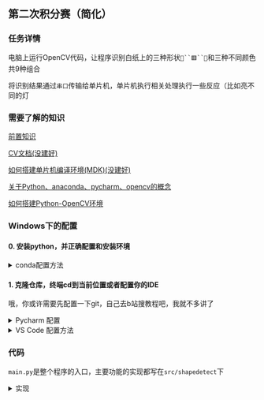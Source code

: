## 第二次积分赛（简化）

### 任务详情

电脑上运行OpenCV代码，让程序识别白纸上的三种形状`🔴``🟥``🔺`和三种不同颜色共9种组合

将识别结果通过`串口`传输给单片机，单片机执行相关处理执行一些反应（比如亮不同的灯

### 需要了解的知识

[前置知识](https://gitee.com/codygua/little-quadcopter/wikis/Pre-knowledge)

[CV文档(没建好)]()

[如何搭建单片机编译环境(MDK)(没建好)]()

[关于Python、anaconda、pycharm、opencv的概念](https://cloud.lwqwq.com/s/vdoUQ/video?name=%E5%AD%A6%E9%95%BF%E8%AE%B2python%EF%BC%8Cpycharm%EF%BC%8Copencv%E6%A6%82%E5%BF%B5%E8%AE%B2%E8%A7%A3_x264.mp4&share_path=%2F%E8%A7%86%E9%A2%91%E8%B5%84%E6%BA%90%2F%E5%AD%A6%E9%95%BF%E8%AE%B2python%EF%BC%8Cpycharm%EF%BC%8Copencv%E6%A6%82%E5%BF%B5%E8%AE%B2%E8%A7%A3_x264.mp4)

[如何搭建Python-OpenCV环境](https://cloud.lwqwq.com/s/vdoUQ/video?name=opencv%E9%85%8D%E7%BD%AE%E6%96%B9%E6%B3%95_x264.mp4&share_path=%2F%E8%A7%86%E9%A2%91%E8%B5%84%E6%BA%90%2Fopencv%E9%85%8D%E7%BD%AE%E6%96%B9%E6%B3%95_x264.mp4)

### Windows下的配置

#### 0. 安装python，并正确配置和安装环境

<details>
<summary>conda配置方法</summary>

---

##### 1. 安装和配置conda

1. 首先安装Python和Anaconda，参照上面的视频[如何搭建Python-OpenCV环境](https://cloud.lwqwq.com/s/vdoUQ/video?name=opencv%E9%85%8D%E7%BD%AE%E6%96%B9%E6%B3%95_x264.mp4&share_path=%2F%E8%A7%86%E9%A2%91%E8%B5%84%E6%BA%90%2Fopencv%E9%85%8D%E7%BD%AE%E6%96%B9%E6%B3%95_x264.mp4)

2. 配置conda环境变量，按照你conda安装的位置来，比如你安装在`D:\anaconda3\`则需要添加的path有下面四条

```commandline
D:\anaconda3\
D:\anaconda3\Scripts
D:\anaconda3\Library\bin
D:\anaconda3\Library\mingw-w64
```

3. 然后需要开启Powershell运行PS脚本的限制

**右键**`开始按钮`，点击`Windows PowerShell(管理员)(A)`,然后输入
```commandline
set-executionpolicy remotesigned
```
会出现下面的信息
```commandline
执行策略更改
执行策略可帮助你防止执行不信任的脚本。更改执行策略可能会产生安全风险，如 https:/go.microsoft.com/fwlink/?LinkID=135170
中的 about_Execution_Policies 帮助主题所述。是否要更改执行策略?
[Y] 是(Y)  [A] 全是(A)  [N] 否(N)  [L] 全否(L)  [S] 暂停(S)  [?] 帮助 (默认值为“N”):
```
然后输入大写的`Y`，敲击回车

继续输入
```commandline
Get-ExecutionPolicy
```

如果显示的是 `RemoteSigned`说明设置成功了

4. 接下来需要初始化conda环境，在powershell中继续输入
```commandline
conda init powershell
```

然后关闭powershell

到这边你已经完成了conda环境的配置

##### 2. 配置conda环境

首先创建一个conda环境,`<你的conda环境名称>`可以自定义，我这边是`opencv`,后面的python版本我选择的是3.10,conda会自动搜索3.10最新版本，所有代码都在3.10.4的环境下测试通过
```commandline
conda create -n <你的conda环境名称> python=3.10
```

安装环境的时候可能会提示是否安装，按照提示输入y就可以了

接下来进入`opencv`环境

```commandline
conda activate <你的conda环境名称>
```

这个时候你的终端最左侧应该会从`(base)`变成`(opencv)`或者`<你的conda环境名称>`

接下来需要安装一些包，在安装之前你可能需要配置一下pip，不然速度会很慢

> - 如果你有代理软件并使用`Powershell`,输入`$env:HTTP_PROXY="http://127.0.0.1:改成你的端口"`和`$env:HTTPS_PROXY="http://127.0.0.1:改成你的端口"`设置终端代理

> - 如果你没有代理软件可以尝试[pip一行命令换源](https://www.cnblogs.com/137point5/p/15000954.html)

我们需要安装下面这些包

```commandline
pip install opencv-python
pip install imutils
pip install opencv-contrib-python
pip install argparse
```

---

</details>

#### 1. 克隆仓库，终端cd到当前位置或者配置你的IDE

哦，你或许需要先配置一下git，自己去b站搜教程吧，我就不多讲了

<details>
<summary>Pycharm 配置</summary>

---

首先，我们安装的是社区版的Pycharm，当然你有专业版也没问题

然后看这个教程设置中文[[知乎]如何安装pycharm并设置为中文。](https://zhuanlan.zhihu.com/p/454935826)

然后点击左上方`文件-打开`，定位到`little-quadcopter`文件夹，点击**确定**

这个时候你已经打开了整个项目，python的项目代码在`/pycv/challenge2`下，main.py是整个程序的入口

点击下方的**终端**按钮，会打开一个熟悉的powershell窗口，输入 `conda activate <你的conda环境名称>` 来进入前面配置好的conda环境

接下来通过cd命令来定位到`/pycv/challenge2`文件夹下

```commandline
cd .\pycv\challenge2\
```

这就准备完了，输入`python .\main.py -h` 查看帮助

---

</details>

<details>
<summary>VS Code 配置方法</summary>

---

首先打开项目文件夹，然后右下角会提示安装推荐插件，就全部安装就行，插件的配置前面视频里有讲

然后按`ctrl`+`shift`+`p`调出命令窗口，输入`python`,选择python解释器一项，选择你自己配置的环境

然后点击上方终端，新建终端，会自动帮你激活你的conda环境

接下来通过cd命令来定位到`/pycv/challenge2`文件夹下

```commandline
cd .\pycv\challenge2\
```

这就准备完了，输入`python .\main.py -h` 查看帮助


---

</details>

### 代码

`main.py`是整个程序的入口，主要功能的实现都写在`src/shapedetect`下

<details>
<summary>实现</summary>

| 方法                                                    | 定义                                                                                            |
|-------------------------------------------------------|-----------------------------------------------------------------------------------------------|
| [Picture.\_\_init__()](src/shapedetect/Picture.py#L8) | 实例化Picture类需要输入一个图片路径或者一个cv图像                                                                 |
| [Picture.putText()](src/shapedetect/Picture.py#L17)   | 需要至少输入要写的字，参数列表:(string_to_write, put_where, fontFace, fontScale, color, thickness, lineType) |
| [Picture.show()](src/shapedetect/Picture.py#L27)      | 显示Picture.modify                                                                              |
| [Picture.resize()](src/shapedetect/Picture.py#L32)    | 需要输入宽度                                                                                        |
| [Picture.gray()](src/shapedetect/Picture.py#L36)      | 灰阶处理图像                                                                                        |
| [Picture.blur()](src/shapedetect/Picture.py#L39)      | 高斯模糊处理图像，可选参数(ksize, sigmaX)                                                                  |
| [Picture.threshold()](src/shapedetect/Picture.py#L42) | 二值化处理图像，可选参数(thresh, maxval)                                                                  |




</details>